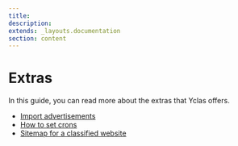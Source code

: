 ```yaml
---
title:
description:
extends: _layouts.documentation
section: content
---
```


# Extras

In this guide, you can read more about the extras that Yclas offers.

* [Import advertisements](extras-how-to-import-advertisements)
* [How to set crons](extras-how-to-set-crons)
* [Sitemap for a classified website](extras-create-site-map)

